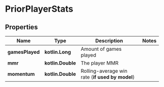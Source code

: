 
# PriorPlayerStats

## Properties
| Name | Type | Description | Notes |
| ------------ | ------------- | ------------- | ------------- |
| **gamesPlayed** | **kotlin.Long** | Amount of games played |  |
| **mmr** | **kotlin.Double** | The player MMR |  |
| **momentum** | **kotlin.Double** | Rolling-average win rate (**if used by model**) |  |



